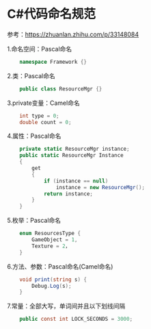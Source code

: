 # C#代码命名规范

参考：https://zhuanlan.zhihu.com/p/33148084

1.命名空间：Pascal命名

``` csharp
    namespace Framework {}
```

2.类：Pascal命名

``` csharp
    public class ResourceMgr {}
```

3.private变量：Camel命名

``` csharp
    int type = 0;
    double count = 0;
```

4.属性：Pascal命名

``` csharp
    private static ResourceMgr instance;
    public static ResourceMgr Instance
    {
        get
        {
            if (instance == null)
                instance = new ResourceMgr();
            return instance;
        }
    }
```

5.枚举：Pascal命名

``` csharp
    enum ResourcesType {
        GameObject = 1,
        Texture = 2，
    }
```

6.方法、参数：Pascal命名(Camel命名)

``` csharp
    void print(string s) {
        Debug.Log(s);
    }
```

7.常量：全部大写，单词间并且以下划线间隔

``` csharp
    public const int LOCK_SECONDS = 3000;
```
